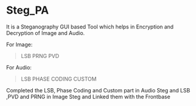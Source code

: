 # Steg_PA

It is a Steganography GUI based Tool which helps in Encryption and Decryption of Image and Audio.

For Image:
>LSB
PRNG
PVD

For Audio:
>LSB
PHASE CODING
CUSTOM 

Completed the LSB, Phase Coding and Custom part in Audio Steg and LSB ,PVD and PRNG in Image Steg and Linked them with the Frontbase

